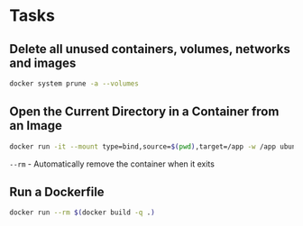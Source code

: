 # Tasks

## Delete all unused containers, volumes, networks and images

```sh
docker system prune -a --volumes
```

## Open the Current Directory in a Container from an Image

```sh
docker run -it --mount type=bind,source=$(pwd),target=/app -w /app ubuntu --rm
```

`--rm` - Automatically remove the container when it exits


## Run a Dockerfile

```sh
docker run --rm $(docker build -q .)
```
